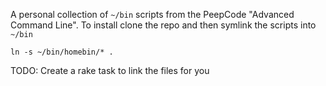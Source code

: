 A personal collection of `~/bin` scripts from the PeepCode "Advanced Command Line".  To install clone the repo and then symlink the scripts into `~/bin`

`ln -s ~/bin/homebin/* .`

TODO: Create a rake task to link the files for you
